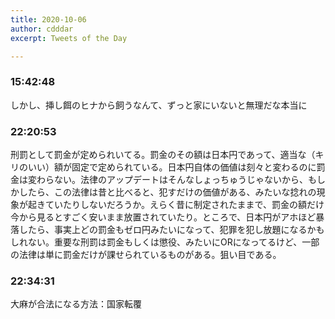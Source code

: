```yaml
---
title: 2020-10-06
author: cdddar
excerpt: Tweets of the Day

---
```


### 15:42:48

しかし、挿し餌のヒナから飼うなんて、ずっと家にいないと無理だな本当に

### 22:20:53

刑罰として罰金が定められいてる。罰金のその額は日本円であって、適当な（キリのいい）額が固定で定められている。日本円自体の価値は刻々と変わるのに罰金は変わらない。法律のアップデートはそんなしょっちゅうじゃないから、もしかしたら、この法律は昔と比べると、犯すだけの価値がある、みたいな捻れの現象が起きていたりしないだろうか。えらく昔に制定されたままで、罰金の額だけ今から見るとすごく安いまま放置されていたり。ところで、日本円がアホほど暴落したら、事実上どの罰金もゼロ円みたいになって、犯罪を犯し放題になるかもしれない。重要な刑罰は罰金もしくは懲役、みたいにORになってるけど、一部の法律は単に罰金だけが課せられているものがある。狙い目である。

### 22:34:31

大麻が合法になる方法：国家転覆
